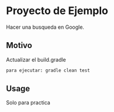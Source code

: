 # Proyecto de Ejemplo

Hacer una busqueda en Google.



## Motivo

Actualizar el build.gradle

```bash
para ejecutar: gradle clean test
```

## Usage

Solo para practica
